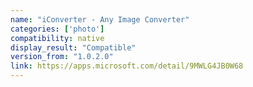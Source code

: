 ```yaml
---
name: "iConverter - Any Image Converter"
categories: ['photo']
compatibility: native
display_result: "Compatible"
version_from: "1.0.2.0"
link: https://apps.microsoft.com/detail/9MWLG4JB0W68
---
```

